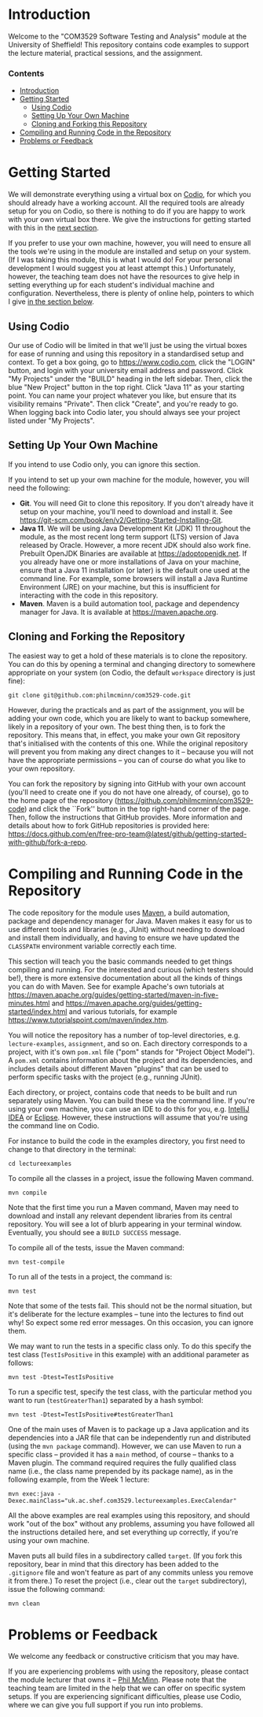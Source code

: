 # Introduction
Welcome to the "COM3529 Software Testing and Analysis" module at the University
of Sheffield! This repository contains code examples to support the lecture
material, practical sessions, and the assignment.

### Contents

* [Introduction](#introduction)
* [Getting Started](#getting-started)
    * [Using Codio](#using-codio)
    * [Setting Up Your Own Machine](#setting-up-your-own-machine)
    * [Cloning and Forking this Repository](#cloning-and-forking-the-repository)
* [Compiling and Running Code in the Repository](#compiling-and-running-code-in-the-repository)
* [Problems or Feedback](#problems-or-feedback)

# Getting Started

We will demonstrate everything using a virtual box on
[Codio](https://www.codio.com), for which you should already have a working
account. All the required tools are already setup for you on Codio, so there is
nothing to do if you are happy to work with your own virtual box there. We give
the instructions for getting started with this in the [next
section](#using-codio).

If you prefer to use your own machine, however, you will need to ensure all the
tools we're using in the module are installed and setup on your system. (If I
was taking this module, this is what I would do! For your personal development I
would suggest you at least attempt this.) Unfortunately, however, the teaching
team does not have the resources to give help in setting everything up for each
student's individual machine and configuration. Nevertheless, there is plenty of
online help, pointers to which I give [in the section
below](#individual-machine-setups). 

## Using Codio

Our use of Codio will be limited in that we'll just be using the virtual boxes
for ease of running and using this repository in a standardised setup and
context. To get a box going, go to https://www.codio.com, click the "LOGIN"
button, and login with your university email address and password. Click "My
Projects" under the "BUILD" heading in the left sidebar. Then, click the blue
"New Project" button in the top right. Click "Java 11" as your starting point.
You can name your project whatever you like, but ensure that its visibility
remains "Private". Then click "Create", and you're ready to go. When logging
back into Codio later, you should always see your project listed under "My
Projects".

## Setting Up Your Own Machine

If you intend to use Codio only, you can ignore this section. 

If you intend to set up your own machine for the module, however, you will need
the following:

* __Git__. You will need Git to clone this repository. If you don't already have
  it setup on your machine, you'll need to download and install it. See
  https://git-scm.com/book/en/v2/Getting-Started-Installing-Git.
* __Java 11__. We will be using Java Development Kit (JDK) 11 throughout the
  module, as the most recent long term support (LTS) version of Java released by
  Oracle. However, a more recent JDK should also work fine. Prebuilt OpenJDK
  Binaries are available at https://adoptopenjdk.net. If you already have one or
  more installations of Java on your machine, ensure that a Java 11 installation
  (or later) is the default one used at the command line. For example, some
  browsers will install a Java Runtime Environment (JRE) on your machine, but
  this is insufficient for interacting with the code in this repository.
* __Maven__. Maven is a build automation tool, package and dependency manager
  for Java. It is available at https://maven.apache.org. 

## Cloning and Forking the Repository

The easiest way to get a hold of these materials is to clone the repository. You
can do this by opening a terminal and changing directory to somewhere
appropriate on your system (on Codio, the default `workspace` directory is just
fine):

``git clone git@github.com:philmcminn/com3529-code.git``

However, during the practicals and as part of the assignment, you will be adding
your own code, which you are likely to want to backup somewhere, likely in a
repository of your own. The best thing then, is to fork the repository. This
means that, in effect, you make your own Git repository that's initialised with
the contents of this one. While the original repository will prevent you from
making any direct changes to it – because you will not have the appropriate
permissions – you can of course do what you like to your own repository.

You can fork the repository by signing into GitHub with your own account (you'll
need to create one if you do not have one already, of course), go to the home
page of the repository (https://github.com/philmcminn/com3529-code) and click
the ``Fork'' button in the top right-hand corner of the page. Then, follow the
instructions that GitHub provides. More information and details about how to
fork GitHub repositories is provided here:
https://docs.github.com/en/free-pro-team@latest/github/getting-started-with-github/fork-a-repo.

# Compiling and Running Code in the Repository

The code repository for the module uses [Maven](https://maven.apache.org), a
build automation, package and dependency manager for Java. Maven makes it easy
for us to use different tools and libraries (e.g., JUnit) without needing to
download and install them individually, and having to ensure we have updated the
`CLASSPATH` environment variable correctly each time. 

This section will teach you the basic commands needed to get things compiling
and running. For the interested and curious (which testers should be!), there is
more extensive documentation about all the kinds of things you can do with
Maven. See for example Apache's own tutorials at
https://maven.apache.org/guides/getting-started/maven-in-five-minutes.html and
https://maven.apache.org/guides/getting-started/index.html and various
tutorials, for example https://www.tutorialspoint.com/maven/index.htm.

You will notice the repository has a number of top-level directories, e.g.
`lecture-examples`, `assignment`, and so on. Each directory corresponds to a
project, with it's own `pom.xml` file ("pom" stands for "Project Object Model").
A `pom.xml` contains information about the project and its dependencies, and
includes details about different Maven "plugins" that can be used to perform
specific tasks with the project (e.g., running JUnit).

Each directory, or project, contains code that needs to be built and run
separately using Maven. You can build these via the command line. If you're
using your own machine, you can use an IDE to do this for you, e.g. [IntelliJ
IDEA](https://www.jetbrains.com/idea) or
[Eclipse](https://www.eclipse.org/downloads). However, these instructions will
assume that you're using the command line on Codio. 

For instance to build the code in the examples directory, you first need to
change to that directory in the terminal:

``cd lectureexamples``

To compile all the classes in a project, issue the following Maven command. 

``mvn compile``

Note that the first time you run a Maven command, Maven may need to download and
install any relevant dependent libraries from its central repository. You will
see a lot of blurb appearing in your terminal window. Eventually, you should see
a `BUILD SUCCESS` message.

To compile all of the tests, issue the Maven command:

``mvn test-compile``

To run all of the tests in a project, the command is:

``mvn test``

Note that some of the tests fail. This should not be the normal situation, but
it's deliberate for the lecture examples – tune into the lectures to find out
why! So expect some red error messages. On this occasion, you can ignore them.

We may want to run the tests in a specific class only. To do this specify the
test class (`TestIsPositive` in this example) with an additional parameter as
follows:

``mvn test -Dtest=TestIsPositive``

To run a specific test, specify the test class, with the particular method you
want to run (`testGreaterThan1`) separated by a hash symbol:

``mvn test -Dtest=TestIsPositive#testGreaterThan1``

One of the main uses of Maven is to package up a Java application and its
dependencies into a JAR file that can be independently run and distributed
(using the `mvn package` command). However, we can use Maven to run a specific
class – provided it has a `main` method, of course – thanks to a Maven plugin.
The command required requires the fully qualified class name (i.e., the class
name prepended by its package name), as in the following example, from the Week
1 lecture:

``mvn exec:java
-Dexec.mainClass="uk.ac.shef.com3529.lectureexamples.ExecCalendar"``

All the above examples are real examples using this repository, and should work
"out of the box" without any problems, assuming you have followed all the
instructions detailed here, and set everything up correctly, if you're using
your own machine.

Maven puts all build files in a subdirectory called `target`. (If you fork this
repository, bear in mind that this directory has been added to the `.gitignore`
file and won't feature as part of any commits unless you remove it from there.)
To reset the project (i.e., clear out the `target` subdirectory), issue the
following command:

``mvn clean``

# Problems or Feedback

We welcome any feedback or constructive criticism that you may have.

If you are experiencing problems with using the repository, please contact the
module lecturer that owns it – [Phil McMinn](https://mcminn.io). Please note
that the teaching team are limited in the help that we can offer on specific
system setups. If you are experiencing significant difficulties, please use
Codio, where we can give you full support if you run into problems. 
